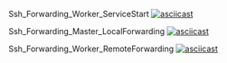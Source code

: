 Ssh_Forwarding_Worker_ServiceStart 
[![asciicast](https://asciinema.org/a/386187.svg)](https://asciinema.org/a/386187)








Ssh_Forwarding_Master_LocalForwarding 
[![asciicast](https://asciinema.org/a/386189.svg)](https://asciinema.org/a/386189)







Ssh_Forwarding_Worker_RemoteForwarding 
[![asciicast](https://asciinema.org/a/386190.svg)](https://asciinema.org/a/386190)